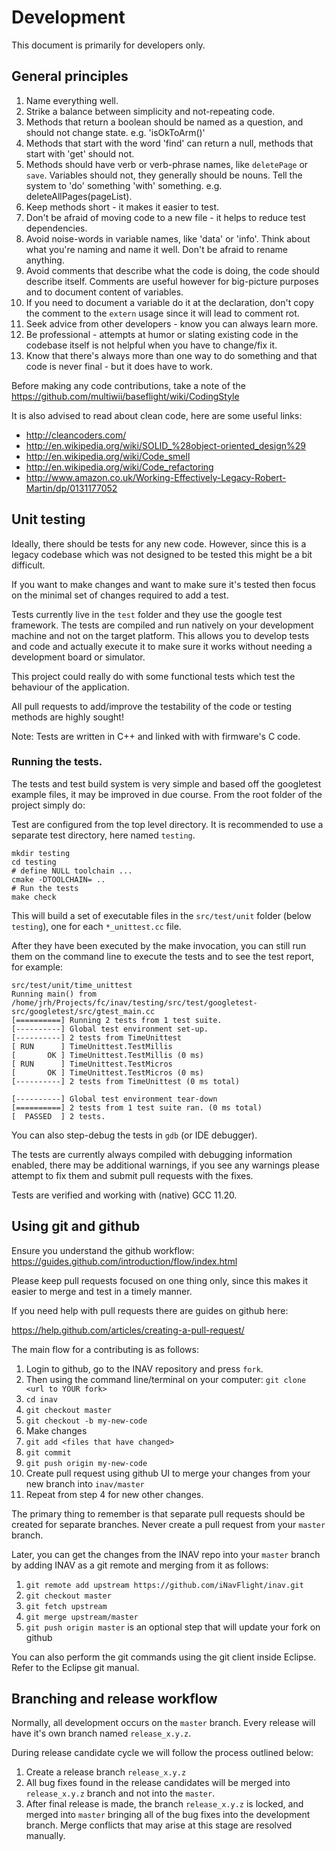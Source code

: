 # Development

This document is primarily for developers only.

## General principles

1. Name everything well.
2. Strike a balance between simplicity and not-repeating code.
3. Methods that return a boolean should be named as a question, and should not change state.  e.g. 'isOkToArm()'
4. Methods that start with the word 'find' can return a null, methods that start with 'get' should not.
5. Methods should have verb or verb-phrase names, like `deletePage` or `save`.  Variables should not, they generally should be nouns.  Tell the system to 'do' something 'with' something.  e.g. deleteAllPages(pageList).
6. Keep methods short - it makes it easier to test.
7. Don't be afraid of moving code to a new file - it helps to reduce test dependencies.
8. Avoid noise-words in variable names, like 'data' or 'info'.  Think about what you're naming and name it well.  Don't be afraid to rename anything.
9. Avoid comments that describe what the code is doing, the code should describe itself.  Comments are useful however for big-picture purposes and to document content of variables.
10. If you need to document a variable do it at the declaration, don't copy the comment to the `extern` usage since it will lead to comment rot.
11. Seek advice from other developers - know you can always learn more.
12. Be professional - attempts at humor or slating existing code in the codebase itself is not helpful when you have to change/fix it.
13. Know that there's always more than one way to do something and that code is never final - but it does have to work.

Before making any code contributions, take a note of the https://github.com/multiwii/baseflight/wiki/CodingStyle

It is also advised to read about clean code, here are some useful links:

* http://cleancoders.com/
* http://en.wikipedia.org/wiki/SOLID_%28object-oriented_design%29
* http://en.wikipedia.org/wiki/Code_smell
* http://en.wikipedia.org/wiki/Code_refactoring
* http://www.amazon.co.uk/Working-Effectively-Legacy-Robert-Martin/dp/0131177052

## Unit testing

Ideally, there should be tests for any new code. However, since this is a legacy codebase which was not designed to be tested this might be a bit difficult.

If you want to make changes and want to make sure it's tested then focus on the minimal set of changes required to add a test.

Tests currently live in the `test` folder and they use the google test framework.
The tests are compiled and run natively on your development machine and not on the target platform.
This allows you to develop tests and code and actually execute it to make sure it works without needing a development board or simulator.

This project could really do with some functional tests which test the behaviour of the application.

All pull requests to add/improve the testability of the code or testing methods are highly sought!

Note: Tests are written in C++ and linked with with firmware's C code.

### Running the tests.

The tests and test build system is very simple and based off the googletest example files, it may be improved in due course. From the root folder of the project simply do:

Test are configured from the top level directory. It is recommended to use a separate test directory, here named `testing`.

```
mkdir testing
cd testing
# define NULL toolchain ...
cmake -DTOOLCHAIN= ..
# Run the tests
make check
```

This will build a set of executable files in the `src/test/unit` folder (below `testing`), one for each `*_unittest.cc` file.

After they have been executed by the make invocation, you can still run them on the command line to execute the tests and to see the test report, for example:

```
src/test/unit/time_unittest
Running main() from /home/jrh/Projects/fc/inav/testing/src/test/googletest-src/googletest/src/gtest_main.cc
[==========] Running 2 tests from 1 test suite.
[----------] Global test environment set-up.
[----------] 2 tests from TimeUnittest
[ RUN      ] TimeUnittest.TestMillis
[       OK ] TimeUnittest.TestMillis (0 ms)
[ RUN      ] TimeUnittest.TestMicros
[       OK ] TimeUnittest.TestMicros (0 ms)
[----------] 2 tests from TimeUnittest (0 ms total)

[----------] Global test environment tear-down
[==========] 2 tests from 1 test suite ran. (0 ms total)
[  PASSED  ] 2 tests.
```

You can also step-debug the tests in `gdb` (or IDE debugger).

The tests are currently always compiled with debugging information enabled, there may be additional warnings, if you see any warnings please attempt to fix them and submit pull requests with the fixes.

Tests are verified and working with (native) GCC 11.20.

## Using git and github

Ensure you understand the github workflow: https://guides.github.com/introduction/flow/index.html

Please keep pull requests focused on one thing only, since this makes it easier to merge and test in a timely manner.

If you need help with pull requests there are guides on github here:

https://help.github.com/articles/creating-a-pull-request/

The main flow for a contributing is as follows:

1. Login to github, go to the INAV repository and press `fork`.
2. Then using the command line/terminal on your computer: `git clone <url to YOUR fork>`
3. `cd inav`
4. `git checkout master`
5. `git checkout -b my-new-code`
6. Make changes
7. `git add <files that have changed>`
8. `git commit`
9. `git push origin my-new-code`
10. Create pull request using github UI to merge your changes from your new branch into `inav/master`
11. Repeat from step 4 for new other changes.

The primary thing to remember is that separate pull requests should be created for separate branches.  Never create a pull request from your `master` branch.

Later, you can get the changes from the INAV repo into your `master` branch by adding INAV as a git remote and merging from it as follows:

1. `git remote add upstream https://github.com/iNavFlight/inav.git`
2. `git checkout master`
3. `git fetch upstream`
4. `git merge upstream/master`
5. `git push origin master` is an optional step that will update your fork on github


You can also perform the git commands using the git client inside Eclipse.  Refer to the Eclipse git manual.

## Branching and release workflow

Normally, all development occurs on the `master` branch. Every release will have it's own branch named `release_x.y.z`.

During release candidate cycle we will follow the process outlined below:

1. Create a release branch `release_x.y.z`
2. All bug fixes found in the release candidates will be merged into `release_x.y.z` branch and not into the `master`.
3. After final release is made, the branch `release_x.y.z` is locked, and merged into `master` bringing all of the bug fixes into the development branch. Merge conflicts that may arise at this stage are resolved manually.
